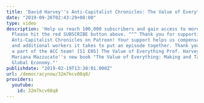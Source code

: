 ```yaml
---
title: 'David Harvey''s Anti-Capitalist Chronicles: The Value of Everything'
date: "2019-09-26T02:43:29+08:00"
type: video
description: 'Help us reach 100,000 subscribers and gain access to more studio time!
  Please hit the red SUBSCRIBE button above. ^^^ Thank you for supporting David Harvey''s
  Anti-Capitalist Chronicles on Patreon! Your support helps us compensate the staff
  and additional workers it takes to put an episode together. Thank you for being
  a part of the ACC team! [S1 E05] The Value of Everything Prof. Harvey talks about
  Mariana Mazzucato''s new book "The Value of Everything: Making and Taking in the
  Global Economy."'
publishdate: "2019-02-19T13:30:01.000Z"
url: /democracynow/32m7kcv08q8/
providers:
  youtube:
    id: 32m7kcv08q8
---
```

